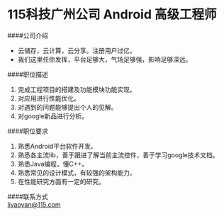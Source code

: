 115科技广州公司 Android 高级工程师  
========== 

####公司介绍
- 云储存，云计算，云分享。注册用户过亿。  
- 我们这里任你发挥，平台足够大，气场足够强，影响足够深远。  

####职位描述  
1. 完成工程项目的搭建及功能模块功能实现。  
2. 对应用进行性能优化。  
3. 对遇到的问题能够提出个人的见解。  
4. 对google新品进行分析。  

####职位要求  
1. 熟悉Android平台软件开发。  
2. 熟悉各主流lib，善于跟进了解当前主流控件，善于学习google技术文档。  
3. 熟悉Java编程，懂C++。  
4. 熟悉常见的设计模式，有较强的架构能力。  
5. 在性能研究方面有一定的研究。  

####联系方式  
[liyaoyan@115.com](mailto:liyaoyan@115.com)  